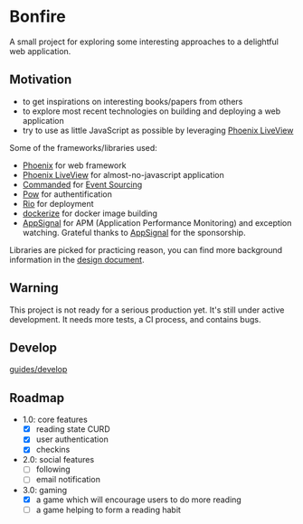 # Bonfire

A small project for exploring some interesting approaches to a delightful web application.

## Motivation

* to get inspirations on interesting books/papers from others
* to explore most recent technologies on building and deploying a web application
* try to use as little JavaScript as possible by leveraging [Phoenix LiveView]

Some of the frameworks/libraries used:

* [Phoenix] for web framework
* [Phoenix LiveView] for almost-no-javascript application
* [Commanded] for [Event Sourcing]
* [Pow] for authentification
* [Rio] for deployment
* [dockerize] for docker image building
* [AppSignal] for APM (Application Performance Monitoring) and exception watching. Grateful thanks to [AppSignal] for the sponsorship. 

Libraries are picked for practicing reason, you can find more background information in the [design document](https://github.com/qhwa/bonfire/blob/master/design/design.md). 

## Warning

This project is not ready for a serious production yet. It's still under active development. It needs more tests, a CI process, and contains bugs.

## Develop

[guides/develop](guides/develop.md)


## Roadmap

* 1.0: core features
  * [x] reading state CURD
  * [x] user authentication
  * [x] checkins
* 2.0: social features
  * [ ] following
  * [ ] email notification
* 3.0: gaming
  * [x] a game which will encourage users to do more reading
  * [ ] a game helping to form a reading habit

[Phoenix]: http://www.phoenixframework.org/
[Phoenix LiveView]: https://hexdocs.pm/phoenix_live_view/Phoenix.LiveView.html
[Commanded]: https://github.com/commanded/commanded
[Event Sourcing]: https://martinfowler.com/eaaDev/EventSourcing.html
[Rio]: https://rio.io
[Pow]: https://powauth.com/
[credo]: https://github.com/rrrene/credo/
[dialyxir]: https://github.com/jeremyjh/dialyxir
[dockerize]: https://github.com/qhwa/dockerize
[AppSignal]: https://appsignal.com/
